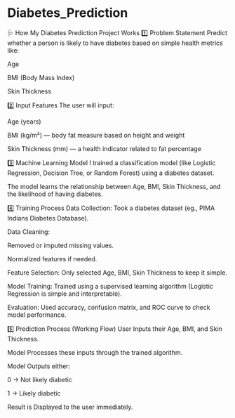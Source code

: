 # Diabetes_Prediction
🩺 How My Diabetes Prediction Project Works
1️⃣ Problem Statement
Predict whether a person is likely to have diabetes based on simple health metrics like:

Age

BMI (Body Mass Index)

Skin Thickness

2️⃣ Input Features
The user will input:

Age (years)

BMI (kg/m²) — body fat measure based on height and weight

Skin Thickness (mm) — a health indicator related to fat percentage

3️⃣ Machine Learning Model
I trained a classification model (like Logistic Regression, Decision Tree, or Random Forest) using a diabetes dataset.

The model learns the relationship between Age, BMI, Skin Thickness, and the likelihood of having diabetes.

4️⃣ Training Process
Data Collection:
Took a diabetes dataset (eg., PIMA Indians Diabetes Database).

Data Cleaning:

Removed or imputed missing values.

Normalized features if needed.

Feature Selection:
Only selected Age, BMI, Skin Thickness to keep it simple.

Model Training:
Trained using a supervised learning algorithm (Logistic Regression is simple and interpretable).

Evaluation:
Used accuracy, confusion matrix, and ROC curve to check model performance.

5️⃣ Prediction Process (Working Flow)
User Inputs their Age, BMI, and Skin Thickness.

Model Processes these inputs through the trained algorithm.

Model Outputs either:

0 → Not likely diabetic

1 → Likely diabetic

Result is Displayed to the user immediately.
